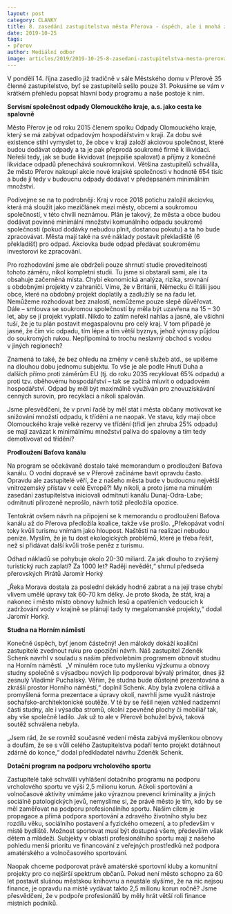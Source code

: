 ```yaml
---
layout: post
category: CLANKY
title: 8. zasedání zastupitelstva města Přerova - úspěch, ale i mnohá zklamání
date: 2019-10-25
tags: 
- přerov
author: Mediální odbor
image: articles/2019/2019-10-25-8-zasedani-zastupitelstva-mesta-prerova-uspech-ale-i-mnoha-zklamani.jpg  #751x422 pixelu
---
```

V pondělí 14. října zasedlo již tradičně v sále Městského domu v Přerově 35 členné zastupitelstvo, byť se zastupitelů sešlo pouze 31. Pokusíme se vám v krátkém přehledu popsat hlavní body programu a naše postoje k nim.

**Servisní společnost odpady Olomouckého kraje, a.s. jako cesta ke spalovně**

Město Přerov je od roku 2015 členem spolku Odpady Olomouckého kraje, který se má zabývat odpadovým hospodářstvím v kraji. Za dobu své existence stihl vymyslet to, že obce v kraji založí akciovou společnost, které budou dodávat odpady a ta je pak přeprodá soukromé firmě k likvidaci. Neřeší tedy, jak se bude likvidovat (nejspíše spalovat) a příjmy z konečné likvidace odpadů přenechává soukromníkovi. Většina zastupitelů schválila, že město Přerov nakoupí akcie nové krajské společnosti v hodnotě 654 tisíc a bude jí tedy v budoucnu odpady dodávat v předepsaném minimálním množství.

Podívejme se na to podrobněji: Kraj v roce 2018 potichu založil akciovku, která má sloužit jako mezičlánek mezi městy, obcemi a soukromou společností, v této chvíli neznámou. Plán je takový, že města a obce budou dodávat povinné minimální množství komunálního odpadu soukromé společnosti (pokud dodávky nebudou plnit, dostanou pokutu) a ta ho bude zpracovávat. Města mají také na své náklady postavit překladiště (6 překladišť) pro odpad. Akciovka bude odpad předávat soukromému investorovi ke zpracování.

Pro rozhodování jsme ale obdrželi pouze shrnutí studie proveditelnosti tohoto záměru, nikol kompletní studii. Tu jsme si obstarali sami, ale i ta obsahuje začerněná místa. Chybí ekonomická analýza, rizika, srovnání s obdobnými projekty v zahraničí. Víme, že v Británii, Německu či Itálii jsou obce, které na obdobný projekt doplatily a zadlužily se na řadu let. Nemůžeme rozhodovat bez znalostí, nemůžeme pouze slepě důvěřovat. Dále – smlouva se soukromou společností by měla být uzavřena na 15 – 30 let, aby se jí projekt vyplatil. Nikdo to zatím neřekl nahlas a jasně, ale všichni tuší, že je tu plán postavit megaspalovnu pro celý kraj. V tom případě je jasné, že čím víc odpadu, tím lépe a tím větší byznys, jehož výnosy půjdou do soukromých rukou. Nepřipomíná to trochu neslavný obchod s vodou v jiných regionech?

Znamená to také, že bez ohledu na změny v ceně služeb atd., se upíšeme na dlouhou dobu jednomu subjektu. To vše je ale podle Hnutí Duha a dalších přímo proti záměrům EU (tj. do roku 2035 recyklovat 65% odpadu) a proti tzv. oběhovému hospodářství – tak se začíná mluvit o odpadovém hospodářství. Odpad by měl být maximálně využíván pro znovuzískávání cenných surovin, pro recyklaci a nikoli spalován.

Jsme přesvědčeni, že v první řadě by měl stát i města občany motivovat ke snižování množstí odpadu, k třídění a ne naopak. Ve stavu, kdy mají obce Olomouckého kraje velké rezervy ve třídění (třídí jen zhruba 25% odpadu) se mají zavázat k minimálnímu množství paliva do spalovny a tím tedy demotivovat od třídění?

**Prodloužení Baťova kanálu**

Na program se očekávaně dostalo také memorandum o prodloužení Baťova kanálu. O vodní dopravě se v Přerově začínáme bavit opravdu často. Opravdu ale zastupitelé věří, že z našeho města bude v budoucnu největší vnitrozemský přístav v celé Evropě?! My nikoli, a proto jsme na minulém zasedání zastupitelstva iniciovali odmítnutí kanálu Dunaj-Odra-Labe; odmítnutí přirozeně neprošlo, návrh totiž předložila opozice.

Tentokrát ovšem návrh na připojení se k memorandu o prodloužení Baťova kanálu až do Přerova předložila koalice, takže vše prošlo. „Překopávat vodní toky kvůli turismu vnímám jako hloupost. Naštěstí na realizaci nebudou peníze. Myslím, že je tu dost ekologických problémů, které je třeba řešit, než si přidávat další kvůli troše peněz z turismu.

Odhad nákladů se pohybuje okolo 20-30 miliard. Za jak dlouho to zvýšený turistický ruch zaplatí? Za 1000 let? Raději nevědět,“ shrnul předseda přerovských Pirátů Jaromír Horký

„Řeka Morava dostala za poslední dekády hodně zabrat a na její trase chybí vlivem umělé úpravy tak 60-70 km délky. Je proto škoda, že stát, kraj a nakonec i město místo obnovy lužních lesů a opatřeních vedoucích k zadržování vody v krajině se plánují tady ty megalomanské projekty,“ dodal Jaromír Horký.

**Studna na Horním náměstí**

Konečně úspěch, byť jenom částečný! Jen málokdy dokáží koaliční zastupitelé zvednout ruku pro opoziční návrh. Náš zastupitel Zdeněk Schenk navrhl v souladu s naším předvolebním programem obnovit studnu na Horním náměstí.  „V minulém roce tuto myšlenku výzkumu a obnovy studny společně s výsadbou nových lip podporoval bývalý primátor, dnes již zesnulý Vladimír Puchalský. Věřím, že studna bude důstojně prezentována a zkrášlí prostor Horního náměstí,“ doplnil Schenk. Aby byla zvolena citlivá a promyšlená forma prezentace a úpravy okolí, navrhli jsme využít nástroje sochařsko-architektonické soutěže. V té by se řešil nejen vzhled nadzemní části studny, ale i výsadba stromů, okolní zpevněné plochy či mobiliář tak, aby vše společně ladilo. Jak už to ale v Přerově bohužel bývá, taková soutěž schválena nebyla.

„Jsem rád, že se rovněž současné vedení města zabývá myšlenkou obnovy a doufám, že se s vůlí celého Zastupitelstva podaří tento projekt dotáhnout zdárně do konce,“ dodal předkladatel návrhu Zdeněk Schenk.

**Dotační program na podporu vrcholového sportu**

Zastupitelé také schválili vyhlášení dotačního programu na podporu vrcholového sportu ve výši 2,5 milionu korun. Ačkoli sportování a volnočasové aktivity vnímáme jako výraznou prevenci kriminality a jiných sociálně patologických jevů, nemyslíme si, že právě město je tím, kdo by se měl zaměřovat na podporu profesionálního sportu. Našim cílem je propagace a přímá podpora sportování a zdravého životního stylu bez rozdílu věku, sociálního postavení a fyzického omezení, a to především v místě bydliště. Možnost sportovat musí být dostupná všem, především však dětem a mládeži. Subjekty v oblasti profesionálního sportu mají z našeho pohledu menší prioritu ve financování z veřejných prostředků než podpora amatérského a volnočasového sportování.

Naopak chceme podporovat právě amatérské sportovní kluby a komunitní projekty pro co nejširší spektrum občanů. Pokud není město schopno za 60 let postavit slušnou městskou knihovnu a neustále slyšíme, že na nic nejsou finance, je opravdu na místě vydávat takto 2,5 milionu korun ročně? Jsme přesvědčeni, že v podpoře profesionálů by měly hrát větší roli finance místních podniků.